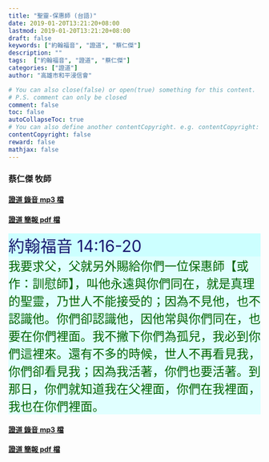 ```yaml
---
title: "聖靈-保惠師 (台語)"
date: 2019-01-20T13:21:20+08:00
lastmod: 2019-01-20T13:21:20+08:00
draft: false
keywords: ["約翰福音", "證道", "蔡仁傑"]
description: ""
tags:  ["約翰福音", "證道", "蔡仁傑"]
categories: ["證道"]
author: "高雄市和平浸信會"

# You can also close(false) or open(true) something for this content.
# P.S. comment can only be closed
comment: false
toc: false
autoCollapseToc: true
# You can also define another contentCopyright. e.g. contentCopyright: "This is another copyright."
contentCopyright: false
reward: false
mathjax: false
---
```


### 蔡仁傑 牧師

#### [證道 錄音 mp3 檔](/mp3-s/s20190120t.mp3 "聖靈-保惠師 - 台語")

#### [證道 簡報 pdf 檔](/pdf-s/s20190120t.pdf "聖靈-保惠師 - 台語")

<div style="background-color:#CCFFFF"><font size="6", color="#191970">
約翰福音 14:16-20
</font>
</div>

<div style="background-color:#E0FFFF"><font size="5", color="#006400">
我要求父，父就另外賜給你們一位保惠師【或作：訓慰師】，叫他永遠與你們同在，就是真理的聖靈，乃世人不能接受的；因為不見他，也不認識他。你們卻認識他，因他常與你們同在，也要在你們裡面。我不撇下你們為孤兒，我必到你們這裡來。還有不多的時候，世人不再看見我，你們卻看見我；因為我活著，你們也要活著。到那日，你們就知道我在父裡面，你們在我裡面，我也在你們裡面。
</font>
</div>

#### [證道 錄音 mp3 檔](/mp3-s/s20190120t.mp3 "聖靈-保惠師 - 台語")

#### [證道 簡報 pdf 檔](/pdf-s/s20190120t.pdf "聖靈-保惠師 - 台語")